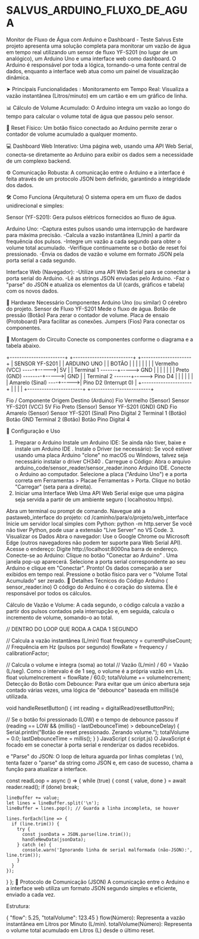 # SALVUS_ARDUINO_FLUXO_DE_AGUA
Monitor de Fluxo de Água com Arduino e Dashboard - Teste Salvus
Este projeto apresenta uma solução completa para monitorar um vazão de água em tempo real utilizando um sensor de fluxo YF-S201 (no lugar de um analógico), um Arduino Uno e uma interface web como dashboard. O Arduino é responsável por toda a lógica, tornando-o uma fonte central de dados, enquanto a interface web atua como um painel de visualização dinâmica.


➤ Principais Funcionalidades
💧 Monitoramento em Tempo Real: Visualiza a vazão instantânea (Litros/minuto) em um cartão e em um gráfico de linha.

📊 Cálculo de Volume Acumulado: O Arduino integra um vazão ao longo do tempo para calcular o volume total de água que passou pelo sensor.

🔘 Reset Físico: Um botão físico conectado ao Arduino permite zerar o contador de volume acumulado a qualquer momento.

💻 Dashboard Web Interativo: Uma página web, usando uma API Web Serial, conecta-se diretamente ao Arduino para exibir os dados sem a necessidade de um complexo backend.

⚙️ Comunicação Robusta: A comunicação entre o Arduino e a interface é feita através de um protocolo JSON bem definido, garantindo a integridade dos dados.

🛠️ Como Funciona (Arquitetura)
O sistema opera em um fluxo de dados unidirecional e simples:



Sensor (YF-S201): Gera pulsos elétricos fornecidos ao fluxo de água.

Arduino Uno:
-Captura estes pulsos usando uma interrupção de hardware para máxima precisão.
-Calcula a vazão instantânea (L/min) a partir da frequência dos pulsos.
-Integre um vazão a cada segundo para obter o volume total acumulado.
-Verifique continuamente se o botão de reset foi pressionado.
-Envia os dados de vazão e volume em formato JSON pela porta serial a cada segundo.

Interface Web (Navegador):
-Utilize uma API Web Serial para se conectar à porta serial do Arduino.
-Lê as strings JSON enviadas pelo Arduino.
-Faz o "parse" do JSON e atualiza os elementos da UI (cards, gráficos e tabela) com os novos dados.


🔩 Hardware Necessário
Componentes
Arduino Uno (ou similar)	O cérebro do projeto.
Sensor de Fluxo YF-S201	Mede o fluxo de água.
Botão de pressão (Botão)	Para zerar o contador de volume.
Placa de ensaio (Protoboard)	Para facilitar as conexões.
Jumpers (Fios)	Para conectar os componentes.



🔌 Montagem do Circuito
Conecte os componentes conforme o diagrama e a tabela abaixo.

+-----------------------+      +-------------------------+      +---------------------+
|      SENSOR YF-S201   |      |      ARDUINO UNO        |      |       BOTÃO         |
|                       |      |                         |      |                     |
|   Vermelho (VCC) -----+----->| 5V                      |      |   Terminal 1 -------+-----> GND
|                       |      |                         |      |                     |
|   Preto (GND) --------+----->| GND                     |      |   Terminal 2 -------+-----> Pino D4
|                       |      |                         |      |                     |
|   Amarelo (Sinal) ----+----->| Pino D2 (Interrupt 0)   |      +---------------------+ 
|                       |      |                         |
+-----------------------+      +-------------------------+

Fio / Componente	Origem	Destino (Arduino)
Fio Vermelho (Sensor)	Sensor YF-S201 (VCC)	5V
Fio Preto (Sensor)	Sensor YF-S201 (GND)	GND
Fio Amarelo (Sensor)	Sensor YF-S201 (Sinal)	Pino Digital 2
Terminal 1 (Botão)	Botão	GND
Terminal 2 (Botão)	Botão	Pino Digital 4


🚀 Configuração e Uso
1. Preparar o Arduino
Instale um Arduino IDE: Se ainda não tiver, baixe e instale um Arduino IDE .
Instale o Driver (se necessário): Se você estiver usando uma placa Arduino "clone" no macOS ou Windows, talvez seja necessário instalar o driver CH340 .
Carregue o Código:
Abra o arquivo arduino_code/sensor_reader/sensor_reader.inono Arduino IDE.
Conecte o Arduino ao computador.
Selecione a placa ("Arduino Uno") e a porta correta em Ferramentas > Placae Ferramentas > Porta.
Clique no botão "Carregar" (seta para a direita).
2. Iniciar uma Interface Web
Uma API Web Serial exige que uma página seja servida a partir de um ambiente seguro ( localhostou https).

Abra um terminal ou prompt de comando.
Navegue até a pastaweb_interface do projeto:
cd /caminho/para/o/projeto/web_interface
Inicie um servidor local simples com Python:
python -m http.server
Se você não tiver Python, pode usar a extensão "Live Server" no VS Code.
3. Visualizar os Dados
Abra o navegador: Use o Google Chrome ou Microsoft Edge (outros navegadores não podem ter suporte para Web Serial API).
Acesse o endereço: Digite http://localhost:8000na barra de endereço.
Conecte-se ao Arduino:
Clique no botão "Conectar ao Arduino" .
Uma janela pop-up aparecerá. Selecione a porta serial correspondente ao seu Arduino e clique em "Conectar".
Pronto! Os dados começarão a ser exibidos em tempo real. Pressione o botão físico para ver o "Volume Total Acumulado" ser zerado.
🔬 Detalhes Técnicos do Código
Arduino ( sensor_reader.ino)
O código do Arduino é o coração do sistema. Ele é responsável por todos os cálculos.

Cálculo de Vazão e Volume: A cada segundo, o código calcula a vazão a partir dos pulsos contados pela interrupção e, em seguida, calcula o incremento de volume, somando-o ao total.

// DENTRO DO LOOP QUE RODA A CADA 1 SEGUNDO

// Calcula a vazão instantânea (L/min)
float frequency = currentPulseCount; // Frequência em Hz (pulsos por segundo)
flowRate = frequency / calibrationFactor;

// Calcula o volume e integra (soma) ao total
// Vazão (L/min) / 60 = Vazão (L/seg). Como o intervalo é de 1 seg, o volume é a própria vazão em L/s.
float volumeIncrement = flowRate / 60.0;
totalVolume += volumeIncrement;
Detecção do Botão com Debounce: Para evitar que um único abertura seja contado várias vezes, uma lógica de "debounce" baseada em millis()é utilizada.

void handleResetButton() {
  int reading = digitalRead(resetButtonPin);

  // Se o botão foi pressionado (LOW) e o tempo de debounce passou
  if (reading == LOW && (millis() - lastDebounceTime) > debounceDelay) {
    Serial.println("Botão de reset pressionado. Zerando volume.");
    totalVolume = 0.0;
    lastDebounceTime = millis();
  }
}
JavaScript ( script.js)
O JavaScript é focado em se conectar à porta serial e renderizar os dados recebidos.

e "Parse" do JSON: O loop de leitura aguarda por linhas completas ( \n), tenta fazer o "parse" da string como JSON e, em caso de sucesso, chama a função para atualizar a interface.

const readLoop = async () => {
  while (true) {
    const { value, done } = await reader.read();
    if (done) break;
    
    lineBuffer += value;
    let lines = lineBuffer.split('\n');
    lineBuffer = lines.pop(); // Guarda a linha incompleta, se houver

    lines.forEach(line => {
      if (line.trim()) {
        try {
          const jsonData = JSON.parse(line.trim());
          handleNewData(jsonData);
        } catch (e) {
          console.warn('Ignorando linha de serial malformada (não-JSON):', line.trim());
        }
      }
    });
  }
};
📡 Protocolo de Comunicação (JSON)
A comunicação entre o Arduino e a interface web utiliza um formato JSON segundo simples e eficiente, enviado a cada vez.

Estrutura:

{
  "flow": 5.25,
  "totalVolume": 123.45
}
flow(Número): Representa a vazão instantânea em Litros por Minuto (L/min).
totalVolume(Número): Representa o volume total acumulado em Litros (L) desde o último reset.
